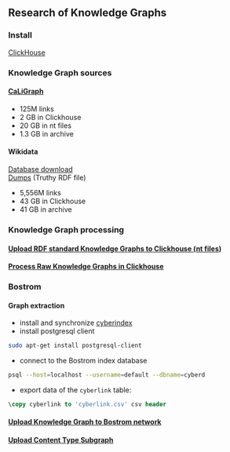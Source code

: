 ## Research of Knowledge Graphs 

### Install
[ClickHouse](https://clickhouse.tech/docs/en/getting-started/install/)

### Knowledge Graph sources
#### [CaLiGraph](http://caligraph.org/resources.html)  
- 125M links  
- 2 GB in Clickhouse  
- 20 GB in nt files  
- 1.3 GB in archive  
#### Wikidata
[Database download](https://www.wikidata.org/wiki/Wikidata:Database_download/en)  
[Dumps](https://dumps.wikimedia.org/wikidatawiki/entities/) (Truthy RDF file)
- 5,556M links
- 43 GB in Clickhouse  
- 41 GB in archive    

### Knowledge Graph processing
#### [Upload RDF standard Knowledge Graphs to Clickhouse (nt files)](upload_nt_to_ch.ipynb)
#### [Process Raw Knowledge Graphs in Clickhouse](process_raw_knowledge_graph_in_ch.ipynb)

### Bostrom 
#### Graph extraction
- install and synchronize [cyberindex](https://github.com/cybercongress/cyberindex)
- install postgresql client
```bash
sudo apt-get install postgresql-client
```
- connect to the Bostrom index database
```bash
psql --host=localhost --username=default --dbname=cyberd
```
- export data of the `cyberlink` table:
```sql
\copy cyberlink to 'cyberlink.csv' csv header
```

#### [Upload Knowledge Graph to Bostrom network](upload_knowledge_graph_to_bostrom.ipynb)

#### [Upload Content Type Subgraph](upload_content_type_subgraph.ipynb)